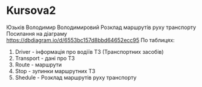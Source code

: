 # Kursova2
Юзьків Володимир Володимировий 
Розклад маршрутів руху транспорту
Посилання на діаграму
https://dbdiagram.io/d/6553bc157d8bbd64652ecc95
По таблицях:
1) Driver - інформація про водіїв ТЗ (Транспортних засобів)
3) Transport - дані про ТЗ
5) Route - маршрути
6) Stop - зупинки маршрутних ТЗ
7) Shedule - Розклад маршрутів руху транспорту
